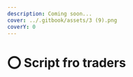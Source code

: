 ```yaml
---
description: Coming soon...
cover: ../.gitbook/assets/3 (9).png
coverY: 0
---
```


# ⭕ Script fro traders

